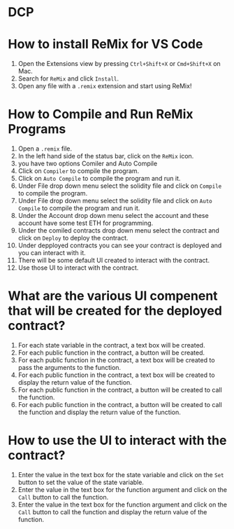 # DCP
# How to install ReMix for VS Code
1. Open the Extensions view by pressing `Ctrl+Shift+X` or `Cmd+Shift+X` on Mac.
2. Search for `ReMix` and click `Install`.
3. Open any file with a `.remix` extension and start using ReMix!

# How to Compile and Run ReMix Programs
1. Open a `.remix` file.
2. In the left hand side of the status bar, click on the `ReMix` icon.
3. you have two options Comiler and Auto Compile
4. Click on `Compiler` to compile the program.
5. Click on `Auto Compile` to compile the program and run it.
6. Under File drop down menu select the solidity file and click on `Compile` to compile the program.
7. Under File drop down menu select the solidity file and click on `Auto Compile` to compile the program and run it.
8. Under the Account drop down menu select the account and these account have some test ETH for programming.
9. Under the comiled contracts drop down menu select the contract and click on `Deploy` to deploy the contract.
10. Under depployed contracts you can see your contract is deployed and you can interact with it.
11. There will be some default UI created to interact with the contract.
12. Use those UI to interact with the contract. 

# What are the various UI compenent that will be created for the deployed contract?
1. For each state variable in the contract, a text box will be created.
2. For each public function in the contract, a button will be created.
3. For each public function in the contract, a text box will be created to pass the arguments to the function.
4. For each public function in the contract, a text box will be created to display the return value of the function.
5. For each public function in the contract, a button will be created to call the function.
6. For each public function in the contract, a button will be created to call the function and display the return value of the function.


# How to use the UI to interact with the contract?
1. Enter the value in the text box for the state variable and click on the `Set` button to set the value of the state variable.
2. Enter the value in the text box for the function argument and click on the `Call` button to call the function.
3. Enter the value in the text box for the function argument and click on the `Call` button to call the function and display the return value of the function.


